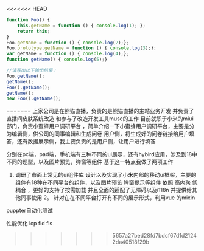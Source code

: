 <<<<<<< HEAD
```js
function Foo() {
    this.getName = function () { console.log(1); };
    return this;
}
Foo.getName = function () { console.log(2);};
Foo.prototype.getName = function () { console.log(3);};
var getName = function () { console.log(4);};
function getName() { console.log(5);}

//请写出以下输出结果：
Foo.getName();
getName();
Foo().getName();
getName();
new Foo().getName();
```
=======
上家公司是在熊猫直播，负责的是熊猫直播的主站业务开发
并负责了直播间皮肤系统改造
和参与了改造开发工具muse的工作
目前就职于小米的miui部门，负责小蜜蜂用户调研平台
，简单介绍一下小蜜蜂用户调研平台，主要是分为编辑侧，供公司的同事编辑和生成问卷
用户侧，将生成好的问卷链接给用户填答，还有数据展示侧，我主要负责的是用户侧，让用户进行填答

分别在pc端，pad端，手机端有三种不同的ui展示，还有hybird应用，涉及到18中不同的题型，以及图片预览，弹窗等组件
基于这一特点我做了两项工作
1. 调研了市面上常见的ui组件库
   设计以及实现了小米内部的移动ui框架，主要的组件有18种在不同平台的组件，以及图片预览 弹窗提示等组件
  依照 高内聚 低耦合 ，更好的支持了按需加载
  并且全面的适配了无障碍以及i118n
  并提供给其他同事使用
2。 针对在在不同平台打开有不同的展示形式，利用vue 的mixin

puppter自动化测试

性能优化
lcp 
fid
fls
>>>>>>> 5657a27bed28fd7bdcf67d1d21242da40518f29b
